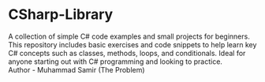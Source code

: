 # CSharp-Library
A collection of simple C# code examples and small projects for beginners. This repository includes basic exercises and code snippets to help learn key C# concepts such as classes, methods, loops, and conditionals. Ideal for anyone starting out with C# programming and looking to practice.
<br>
Author - Muhammad Samir (The Problem)
